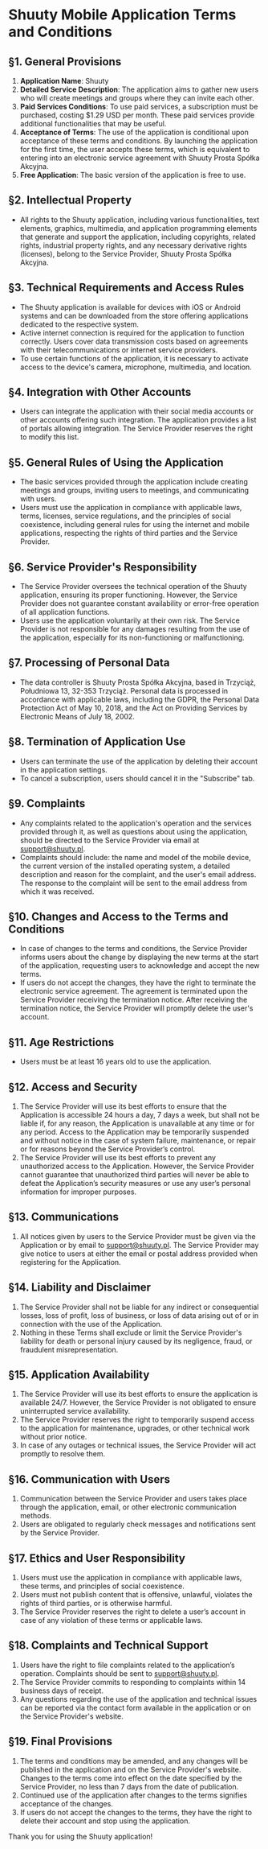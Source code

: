 # Shuuty Mobile Application Terms and Conditions

## §1. General Provisions
1. **Application Name**: Shuuty
2. **Detailed Service Description**: The application aims to gather new users who will create meetings and groups where they can invite each other.
3. **Paid Services Conditions**: To use paid services, a subscription must be purchased, costing $1.29 USD per month. These paid services provide additional functionalities that may be useful.
4. **Acceptance of Terms**: The use of the application is conditional upon acceptance of these terms and conditions. By launching the application for the first time, the user accepts these terms, which is equivalent to entering into an electronic service agreement with Shuuty Prosta Spółka Akcyjna.
5. **Free Application**: The basic version of the application is free to use.

## §2. Intellectual Property
- All rights to the Shuuty application, including various functionalities, text elements, graphics, multimedia, and application programming elements that generate and support the application, including copyrights, related rights, industrial property rights, and any necessary derivative rights (licenses), belong to the Service Provider, Shuuty Prosta Spółka Akcyjna.

## §3. Technical Requirements and Access Rules
- The Shuuty application is available for devices with iOS or Android systems and can be downloaded from the store offering applications dedicated to the respective system.
- Active internet connection is required for the application to function correctly. Users cover data transmission costs based on agreements with their telecommunications or internet service providers.
- To use certain functions of the application, it is necessary to activate access to the device's camera, microphone, multimedia, and location.

## §4. Integration with Other Accounts
- Users can integrate the application with their social media accounts or other accounts offering such integration. The application provides a list of portals allowing integration. The Service Provider reserves the right to modify this list.

## §5. General Rules of Using the Application
- The basic services provided through the application include creating meetings and groups, inviting users to meetings, and communicating with users.
- Users must use the application in compliance with applicable laws, terms, licenses, service regulations, and the principles of social coexistence, including general rules for using the internet and mobile applications, respecting the rights of third parties and the Service Provider.

## §6. Service Provider's Responsibility
- The Service Provider oversees the technical operation of the Shuuty application, ensuring its proper functioning. However, the Service Provider does not guarantee constant availability or error-free operation of all application functions.
- Users use the application voluntarily at their own risk. The Service Provider is not responsible for any damages resulting from the use of the application, especially for its non-functioning or malfunctioning.

## §7. Processing of Personal Data
- The data controller is Shuuty Prosta Spółka Akcyjna, based in Trzyciąż, Południowa 13, 32-353 Trzyciąż. Personal data is processed in accordance with applicable laws, including the GDPR, the Personal Data Protection Act of May 10, 2018, and the Act on Providing Services by Electronic Means of July 18, 2002.

## §8. Termination of Application Use
- Users can terminate the use of the application by deleting their account in the application settings.
- To cancel a subscription, users should cancel it in the "Subscribe" tab.

## §9. Complaints
- Any complaints related to the application's operation and the services provided through it, as well as questions about using the application, should be directed to the Service Provider via email at support@shuuty.pl.
- Complaints should include: the name and model of the mobile device, the current version of the installed operating system, a detailed description and reason for the complaint, and the user's email address. The response to the complaint will be sent to the email address from which it was received.

## §10. Changes and Access to the Terms and Conditions
- In case of changes to the terms and conditions, the Service Provider informs users about the change by displaying the new terms at the start of the application, requesting users to acknowledge and accept the new terms.
- If users do not accept the changes, they have the right to terminate the electronic service agreement. The agreement is terminated upon the Service Provider receiving the termination notice. After receiving the termination notice, the Service Provider will promptly delete the user's account.

## §11. Age Restrictions
- Users must be at least 16 years old to use the application.

## §12. Access and Security
1. The Service Provider will use its best efforts to ensure that the Application is accessible 24 hours a day, 7 days a week, but shall not be liable if, for any reason, the Application is unavailable at any time or for any period. Access to the Application may be temporarily suspended and without notice in the case of system failure, maintenance, or repair or for reasons beyond the Service Provider’s control.
2. The Service Provider will use its best efforts to prevent any unauthorized access to the Application. However, the Service Provider cannot guarantee that unauthorized third parties will never be able to defeat the Application’s security measures or use any user’s personal information for improper purposes.

## §13. Communications
1. All notices given by users to the Service Provider must be given via the Application or by email to support@shuuty.pl. The Service Provider may give notice to users at either the email or postal address provided when registering for the Application.

## §14. Liability and Disclaimer
1. The Service Provider shall not be liable for any indirect or consequential losses, loss of profit, loss of business, or loss of data arising out of or in connection with the use of the Application.
2. Nothing in these Terms shall exclude or limit the Service Provider's liability for death or personal injury caused by its negligence, fraud, or fraudulent misrepresentation.

## §15. Application Availability
1. The Service Provider will use its best efforts to ensure the application is available 24/7. However, the Service Provider is not obligated to ensure uninterrupted service availability.
2. The Service Provider reserves the right to temporarily suspend access to the application for maintenance, upgrades, or other technical work without prior notice.
3. In case of any outages or technical issues, the Service Provider will act promptly to resolve them.

## §16. Communication with Users
1. Communication between the Service Provider and users takes place through the application, email, or other electronic communication methods.
2. Users are obligated to regularly check messages and notifications sent by the Service Provider.

## §17. Ethics and User Responsibility
1. Users must use the application in compliance with applicable laws, these terms, and principles of social coexistence.
2. Users must not publish content that is offensive, unlawful, violates the rights of third parties, or is otherwise harmful.
3. The Service Provider reserves the right to delete a user’s account in case of any violation of these terms or applicable laws.

## §18. Complaints and Technical Support
1. Users have the right to file complaints related to the application’s operation. Complaints should be sent to support@shuuty.pl.
2. The Service Provider commits to responding to complaints within 14 business days of receipt.
3. Any questions regarding the use of the application and technical issues can be reported via the contact form available in the application or on the Service Provider's website.

## §19. Final Provisions
1. The terms and conditions may be amended, and any changes will be published in the application and on the Service Provider's website. Changes to the terms come into effect on the date specified by the Service Provider, no less than 7 days from the date of publication.
2. Continued use of the application after changes to the terms signifies acceptance of the changes.
3. If users do not accept the changes to the terms, they have the right to delete their account and stop using the application.

Thank you for using the Shuuty application!
